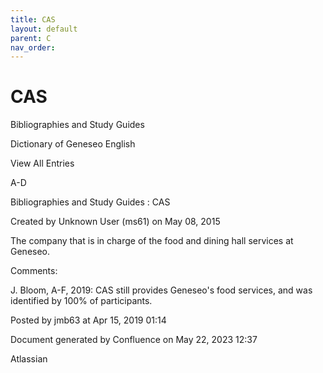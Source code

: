 ```yaml
---
title: CAS
layout: default
parent: C
nav_order:
---
```


# CAS

Bibliographies and Study Guides

Dictionary of Geneseo English

View All Entries

A-D

Bibliographies and Study Guides : CAS

Created by  Unknown User (ms61) on May 08, 2015

The company that is in charge of the food and dining hall services at Geneseo.

Comments:

J. Bloom, A-F, 2019: CAS still provides Geneseo's food services, and was identified by 100% of participants. 

Posted by jmb63 at Apr 15, 2019 01:14

Document generated by Confluence on May 22, 2023 12:37

Atlassian

